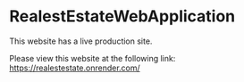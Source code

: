 # RealestEstateWebApplication

This website has a live production site.

Please view this website at the following link: https://realestestate.onrender.com/
